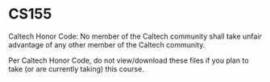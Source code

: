 # CS155
Caltech Honor Code: No member of the Caltech community shall take unfair advantage of any other member of the Caltech community.

Per Caltech Honor Code, do not view/download these files if you plan to take (or are currently taking) this course.

